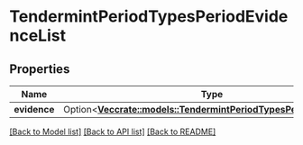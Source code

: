 # TendermintPeriodTypesPeriodEvidenceList

## Properties

Name | Type | Description | Notes
------------ | ------------- | ------------- | -------------
**evidence** | Option<[**Vec<crate::models::TendermintPeriodTypesPeriodEvidence>**](tendermint.types.Evidence.md)> |  | [optional]

[[Back to Model list]](../README.md#documentation-for-models) [[Back to API list]](../README.md#documentation-for-api-endpoints) [[Back to README]](../README.md)



